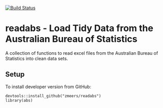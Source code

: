 [![Build Status](https://travis-ci.org/zmeers/readabs.svg?branch=master)](https://travis-ci.org/zmeers/readabs)

# readabs - Load Tidy Data from the Australian Bureau of Statistics
A collection of functions to read excel files from the Australian Bureau of Statistics into clean data sets.


## Setup
To install developer version from GitHub:

```{r}
devtools::install_github("zmeers/readabs")
library(abs)
```

